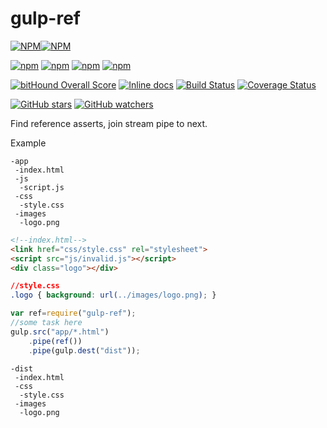 # gulp-ref
[![NPM](https://nodei.co/npm/gulp-ref.png?downloads=true&downloadRank=true&stars=true)][npm-url][![NPM](https://nodei.co/npm-dl/gulp-ref.png?height=3&months=6)][npm-url]

[![npm](https://img.shields.io/npm/v/gulp-ref.svg)][npm-url] [![npm](https://img.shields.io/npm/dm/gulp-ref.svg)][npm-url] [![npm](https://david-dm.org/zhso/gulp-ref.svg)][npm-url] [![npm](https://img.shields.io/npm/l/gulp-ref.svg)][npm-url]

[![bitHound Overall Score](https://www.bithound.io/github/zhso/gulp-ref/badges/score.svg)](https://www.bithound.io/github/zhso/gulp-ref) [![Inline docs](http://inch-ci.org/github/zhso/gulp-ref.svg?branch=master&style=shields)](http://inch-ci.org/github/zhso/gulp-ref) [![Build Status](https://travis-ci.org/zhso/gulp-ref.svg?branch=master)](https://travis-ci.org/zhso/gulp-ref) [![Coverage Status](https://coveralls.io/repos/github/zhso/gulp-ref/badge.svg?branch=master)](https://coveralls.io/github/zhso/gulp-ref?branch=master)

[![GitHub stars](https://img.shields.io/github/stars/zhso/gulp-ref.svg?style=social&label=Star)](https://github.com/zhso/gulp-ref/stargazers) [![GitHub watchers](https://img.shields.io/github/watchers/zhso/gulp-ref.svg?style=social&label=Watch)](https://github.com/zhso/gulp-ref/subscription)

[npm-url]: https://npmjs.org/package/gulp-ref

Find reference asserts, join stream pipe to next.

Example

```
-app
 -index.html
 -js
  -script.js
 -css
  -style.css
 -images
  -logo.png
```
```html
<!--index.html-->
<link href="css/style.css" rel="stylesheet">
<script src="js/invalid.js"></script>
<div class="logo"></div>
```
```css
//style.css
.logo { background: url(../images/logo.png); }
```
```js
var ref=require("gulp-ref");
//some task here
gulp.src("app/*.html")
    .pipe(ref())
    .pipe(gulp.dest("dist"));
```
```
-dist
 -index.html
 -css
  -style.css
 -images
  -logo.png
```